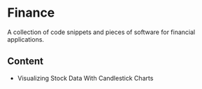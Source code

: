 # Finance
A collection of code snippets and pieces of software for financial applications.

## Content
- Visualizing Stock Data With Candlestick Charts

